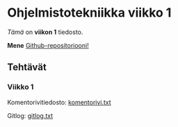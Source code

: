 # **Ohjelmistotekniikka viikko 1**

*Tämä* on **viikon 1** tiedosto.

**Mene** [Github-repositoriooni!](https://github.com/hartzka/ot-harjoitustyo)

## Tehtävät

### Viikko 1

Komentorivitiedosto: [komentorivi.txt](https://github.com/hartzka/ot-harjoitustyo/blob/master/laskarit/viikko1/komentorivi.txt)

Gitlog: [gitlog.txt](https://github.com/hartzka/ot-harjoitustyo/blob/master/laskarit/viikko1/gitlog.txt)


